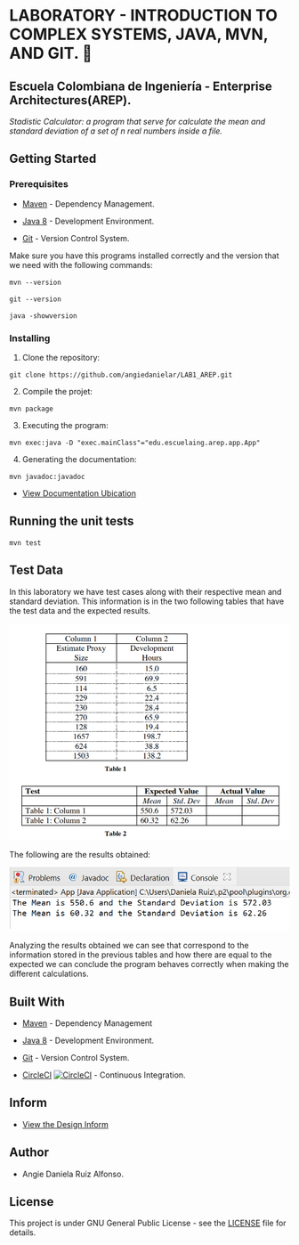 # LABORATORY - INTRODUCTION TO COMPLEX SYSTEMS, JAVA, MVN, AND GIT. 🚀

## Escuela Colombiana de Ingeniería - Enterprise Architectures(AREP).

_Stadistic Calculator: a program that serve for calculate the mean and standard deviation of a set of n real numbers inside a file._

## Getting Started

### Prerequisites

- [Maven](https://maven.apache.org/) - Dependency Management.

- [Java 8](https://www.oracle.com/co/java/technologies/javase/javase-jdk8-downloads.html) -  Development Environment.

- [Git](https://git-scm.com/) - Version Control System.

Make sure you have this programs installed correctly and the version that we need with the following commands:

```
mvn --version
```

```
git --version
```

```
java -showversion
```

### Installing

1. Clone the repository:

```
git clone https://github.com/angiedanielar/LAB1_AREP.git
```

2. Compile the projet:

```
mvn package
```

3. Executing the program:

```
mvn exec:java -D "exec.mainClass"="edu.escuelaing.arep.app.App"
```

4. Generating the documentation:

```
mvn javadoc:javadoc
```

- [View Documentation Ubication](https://angiedanielar.github.io/LAB1_AREP/apidocs)

## Running the unit tests

```
mvn test
```

## Test Data

In this laboratory we have test cases along with their respective mean and standard deviation. This information is in the two following tables that have the test data and the expected results.

![Imagen 1](resources/images/1.png)

The following are the results obtained:

![Imagen 2](resources/images/2.png)

Analyzing the results obtained we can see that correspond to the information stored in the previous tables and how there are equal to the expected we can conclude the program behaves correctly when making the different calculations.

## Built With

- [Maven](https://maven.apache.org/) - Dependency Management

- [Java 8](https://www.oracle.com/co/java/technologies/javase/javase-jdk8-downloads.html) -  Development Environment.

- [Git](https://git-scm.com/) - Version Control System.

- [CircleCI](https://circleci.com/) [![CircleCI](https://circleci.com/gh/circleci/circleci-docs.svg?style=svg)](https://app.circleci.com/pipelines/github/angiedanielar/LAB1_AREP) - Continuous Integration.

## Inform

- [View the Design Inform](https://github.com/angiedanielar/LAB1_AREP/blob/master/Inform.pdf)

## Author

- Angie Daniela Ruiz Alfonso.


## License

This project is under GNU General Public License - see the [LICENSE](LICENSE) file for details.




